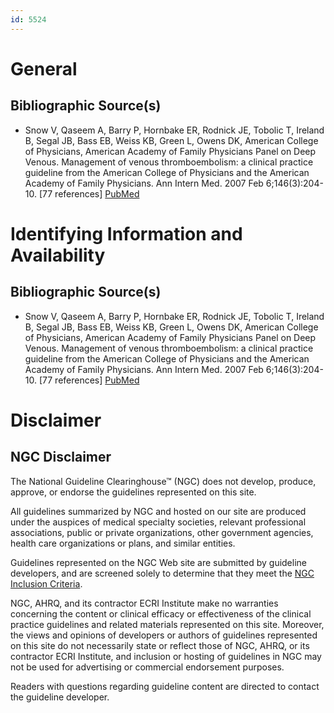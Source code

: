 ```yaml
---
id: 5524
---
```


# General

## Bibliographic Source(s)

- Snow V, Qaseem A, Barry P, Hornbake ER, Rodnick JE, Tobolic T, Ireland B, Segal JB, Bass EB, Weiss KB, Green L, Owens DK, American College of Physicians, American Academy of Family Physicians Panel on Deep Venous. Management of venous thromboembolism: a clinical practice guideline from the American College of Physicians and the American Academy of Family Physicians. Ann Intern Med. 2007 Feb 6;146(3):204-10. [77 references] [ PubMed ](http://www.ncbi.nlm.nih.gov/entrez/query.fcgi?cmd=Retrieve&db=pubmed&dopt=Abstract&list_uids=17261857)

# Identifying Information and Availability

## Bibliographic Source(s)

- Snow V, Qaseem A, Barry P, Hornbake ER, Rodnick JE, Tobolic T, Ireland B, Segal JB, Bass EB, Weiss KB, Green L, Owens DK, American College of Physicians, American Academy of Family Physicians Panel on Deep Venous. Management of venous thromboembolism: a clinical practice guideline from the American College of Physicians and the American Academy of Family Physicians. Ann Intern Med. 2007 Feb 6;146(3):204-10. [77 references] [ PubMed ](http://www.ncbi.nlm.nih.gov/entrez/query.fcgi?cmd=Retrieve&db=pubmed&dopt=Abstract&list_uids=17261857)

# Disclaimer

## NGC Disclaimer

The National Guideline Clearinghouse™ (NGC) does not develop, produce, approve, or endorse the guidelines represented on this site.

All guidelines summarized by NGC and hosted on our site are produced under the auspices of medical specialty societies, relevant professional associations, public or private organizations, other government agencies, health care organizations or plans, and similar entities.

Guidelines represented on the NGC Web site are submitted by guideline developers, and are screened solely to determine that they meet the [NGC Inclusion Criteria](/help-and-about/summaries/inclusion-criteria).

NGC, AHRQ, and its contractor ECRI Institute make no warranties concerning the content or clinical efficacy or effectiveness of the clinical practice guidelines and related materials represented on this site. Moreover, the views and opinions of developers or authors of guidelines represented on this site do not necessarily state or reflect those of NGC, AHRQ, or its contractor ECRI Institute, and inclusion or hosting of guidelines in NGC may not be used for advertising or commercial endorsement purposes.

Readers with questions regarding guideline content are directed to contact the guideline developer.


